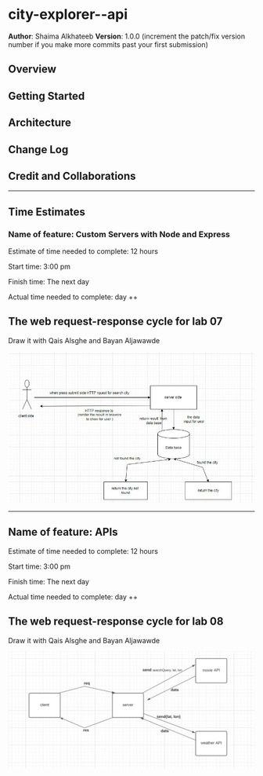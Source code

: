 # city-explorer--api

**Author**: Shaima Alkhateeb
**Version**: 1.0.0 (increment the patch/fix version number if you make more commits past your first submission)

## Overview
<!-- Provide a high level overview of what this application is and why you are building it, beyond the fact that it's an assignment for this class. (i.e. What's your problem domain?) -->

## Getting Started
<!-- What are the steps that a user must take in order to build this app on their own machine and get it running? -->

## Architecture
<!-- Provide a detailed description of the application design. What technologies (languages, libraries, etc) you're using, and any other relevant design information. -->

## Change Log
<!-- Use this area to document the iterative changes made to your application as each feature is successfully implemented. Use time stamps. Here's an example:

01-01-2001 4:59pm - Application now has a fully-functional express server, with a GET route for the location resource. -->

## Credit and Collaborations
<!-- Give credit (and a link) to other people or resources that helped you build this application. -->

----

## Time Estimates

### Name of feature: Custom Servers with Node and Express

Estimate of time needed to complete: 12 hours

Start time: 3:00 pm

Finish time: The next day

Actual time needed to complete: day ++

## The web request-response cycle for lab 07

Draw it with Qais Alsghe and Bayan Aljawawde

![data-flow](./img/data-flow.jpg)

----

## Name of feature: APIs

Estimate of time needed to complete: 12 hours

Start time: 3:00 pm

Finish time: The next day

Actual time needed to complete: day ++

## The web request-response cycle for lab 08

Draw it with Qais Alsghe and Bayan Aljawawde

![data-flow](./img/data-flow-day08.png)
